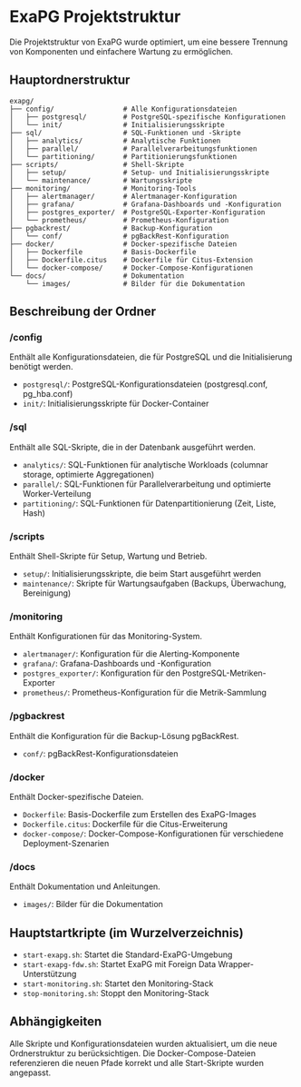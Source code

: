 # ExaPG Projektstruktur

Die Projektstruktur von ExaPG wurde optimiert, um eine bessere Trennung von Komponenten und einfachere Wartung zu ermöglichen.

## Hauptordnerstruktur

```
exapg/
├── config/                 # Alle Konfigurationsdateien
│   ├── postgresql/         # PostgreSQL-spezifische Konfigurationen
│   └── init/               # Initialisierungsskripte
├── sql/                    # SQL-Funktionen und -Skripte
│   ├── analytics/          # Analytische Funktionen
│   ├── parallel/           # Parallelverarbeitungsfunktionen
│   └── partitioning/       # Partitionierungsfunktionen
├── scripts/                # Shell-Skripte
│   ├── setup/              # Setup- und Initialisierungsskripte
│   └── maintenance/        # Wartungsskripte
├── monitoring/             # Monitoring-Tools
│   ├── alertmanager/       # Alertmanager-Konfiguration
│   ├── grafana/            # Grafana-Dashboards und -Konfiguration
│   ├── postgres_exporter/  # PostgreSQL-Exporter-Konfiguration
│   └── prometheus/         # Prometheus-Konfiguration
├── pgbackrest/             # Backup-Konfiguration
│   └── conf/               # pgBackRest-Konfiguration
├── docker/                 # Docker-spezifische Dateien
│   ├── Dockerfile          # Basis-Dockerfile
│   ├── Dockerfile.citus    # Dockerfile für Citus-Extension
│   └── docker-compose/     # Docker-Compose-Konfigurationen
└── docs/                   # Dokumentation
    └── images/             # Bilder für die Dokumentation
```

## Beschreibung der Ordner

### /config
Enthält alle Konfigurationsdateien, die für PostgreSQL und die Initialisierung benötigt werden.
- `postgresql/`: PostgreSQL-Konfigurationsdateien (postgresql.conf, pg_hba.conf)
- `init/`: Initialisierungsskripte für Docker-Container

### /sql
Enthält alle SQL-Skripte, die in der Datenbank ausgeführt werden.
- `analytics/`: SQL-Funktionen für analytische Workloads (columnar storage, optimierte Aggregationen)
- `parallel/`: SQL-Funktionen für Parallelverarbeitung und optimierte Worker-Verteilung
- `partitioning/`: SQL-Funktionen für Datenpartitionierung (Zeit, Liste, Hash)

### /scripts
Enthält Shell-Skripte für Setup, Wartung und Betrieb.
- `setup/`: Initialisierungsskripte, die beim Start ausgeführt werden
- `maintenance/`: Skripte für Wartungsaufgaben (Backups, Überwachung, Bereinigung)

### /monitoring
Enthält Konfigurationen für das Monitoring-System.
- `alertmanager/`: Konfiguration für die Alerting-Komponente
- `grafana/`: Grafana-Dashboards und -Konfiguration
- `postgres_exporter/`: Konfiguration für den PostgreSQL-Metriken-Exporter
- `prometheus/`: Prometheus-Konfiguration für die Metrik-Sammlung

### /pgbackrest
Enthält die Konfiguration für die Backup-Lösung pgBackRest.
- `conf/`: pgBackRest-Konfigurationsdateien

### /docker
Enthält Docker-spezifische Dateien.
- `Dockerfile`: Basis-Dockerfile zum Erstellen des ExaPG-Images
- `Dockerfile.citus`: Dockerfile für die Citus-Erweiterung
- `docker-compose/`: Docker-Compose-Konfigurationen für verschiedene Deployment-Szenarien

### /docs
Enthält Dokumentation und Anleitungen.
- `images/`: Bilder für die Dokumentation

## Hauptstartkripte (im Wurzelverzeichnis)

- `start-exapg.sh`: Startet die Standard-ExaPG-Umgebung
- `start-exapg-fdw.sh`: Startet ExaPG mit Foreign Data Wrapper-Unterstützung
- `start-monitoring.sh`: Startet den Monitoring-Stack
- `stop-monitoring.sh`: Stoppt den Monitoring-Stack

## Abhängigkeiten

Alle Skripte und Konfigurationsdateien wurden aktualisiert, um die neue Ordnerstruktur zu berücksichtigen. Die Docker-Compose-Dateien referenzieren die neuen Pfade korrekt und alle Start-Skripte wurden angepasst. 
